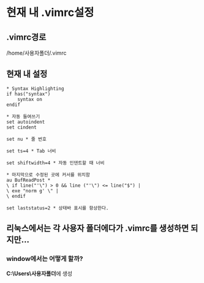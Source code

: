 # 현재 내 .vimrc설정

## .vimrc경로
/home/사용자폴더/.vimrc

## 현재 내 설정
```vim
* Syntax Highlighting
if has("syntax")
    syntax on
endif

* 자동 들여쓰기
set autoindent
set cindent

set nu * 줄 번호

set ts=4 * Tab 너비

set shiftwidth=4 * 자동 인덴트할 때 너비

* 마지막으로 수정된 곳에 커서를 위치함
au BufReadPost *
\ if line("'\") > 0 && line ("'\") <= line("$") | 
\ exe "norm g' \" | 
\ endif

set laststatus=2 * 상태바 표시를 항상한다.
```

## 리눅스에서는 각 사용자 폴더에다가 .vimrc를 생성하면 되지만...
### window에서는 어떻게 할까?
**C:\Users\사용자폴더**에 생성